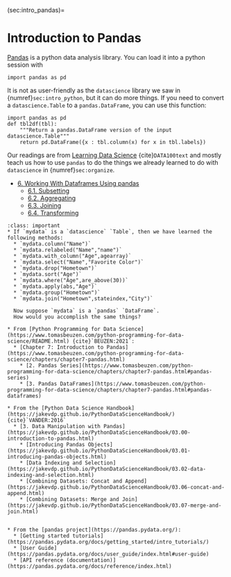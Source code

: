 (sec:intro_pandas)=
# Introduction to Pandas

[Pandas](https://pandas.pydata.org/) is a python data analysis library. 
You can load it into a python session with

    import pandas as pd
It is not as user-friendly as the `datascience` library we saw in {numref}`sec:intro_python`, but it can do more things.
If you need to convert a `datascience.Table` to a `pandas.DataFrame`, you can use this function:

	import pandas as pd
	def tbl2df(tbl):
	    """Return a pandas.DataFrame version of the input datascience.Table"""
	    return pd.DataFrame({x : tbl.column(x) for x in tbl.labels})
	
Our readings are from [Learning Data Science](http://www.textbook.ds100.org/) {cite}`DATA100text` and mostly teach us how to use `pandas` to do the things we already learned to do with `datascience` in {numref}`sec:organize`.
- [6. Working With Dataframes Using pandas](http://www.textbook.ds100.org/ch/06/pandas_intro.html)
  * [6.1. Subsetting](http://www.textbook.ds100.org/ch/06/pandas_subsetting.html)
  * [6.2. Aggregating](http://www.textbook.ds100.org/ch/06/pandas_aggregating.html)
  * [6.3. Joining](http://www.textbook.ds100.org/ch/06/pandas_joining.html)
  * [6.4. Transforming](http://www.textbook.ds100.org/ch/06/pandas_transforming.html)


```{admonition} Reading Questions
:class: important
* If `mydata` is a `datascience` `Table`, then we have learned the following methods:
  * `mydata.column("Name")`
  * `mydata.relabeled("Name","name")`
  * `mydata.with_column("Age",agearray)`
  * `mydata.select("Name","Favorite Color")`
  * `mydata.drop("Hometown")`
  * `mydata.sort("Age")`
  * `mydata.where("Age",are_above(30))`
  * `mydata.apply(abs,"Age")`
  * `mydata.group("Hometown")`
  * `mydata.join("Hometown",stateindex,"City")`
  
  Now suppose `mydata` is a `pandas` `DataFrame`. 
  How would you accomplish the same things?
```

```{admonition} Further Resources
* From [Python Programming for Data Science](https://www.tomasbeuzen.com/python-programming-for-data-science/README.html) {cite}`BEUZEN:2021`:
  * [Chapter 7: Introduction to Pandas](https://www.tomasbeuzen.com/python-programming-for-data-science/chapters/chapter7-pandas.html)
    * [2. Pandas Series](https://www.tomasbeuzen.com/python-programming-for-data-science/chapters/chapter7-pandas.html#pandas-series)
    * [3. Pandas DataFrames](https://www.tomasbeuzen.com/python-programming-for-data-science/chapters/chapter7-pandas.html#pandas-dataframes)
	
* From the [Python Data Science Handbook](https://jakevdp.github.io/PythonDataScienceHandbook/) {cite}`VANDER:2016`
  * [3. Data Manipulation with Pandas](https://jakevdp.github.io/PythonDataScienceHandbook/03.00-introduction-to-pandas.html)
    * [Introducing Pandas Objects](https://jakevdp.github.io/PythonDataScienceHandbook/03.01-introducing-pandas-objects.html)
    * [Data Indexing and Selection](https://jakevdp.github.io/PythonDataScienceHandbook/03.02-data-indexing-and-selection.html)
	* [Combining Datasets: Concat and Append](https://jakevdp.github.io/PythonDataScienceHandbook/03.06-concat-and-append.html)
	* [Combining Datasets: Merge and Join](https://jakevdp.github.io/PythonDataScienceHandbook/03.07-merge-and-join.html)


* From the [pandas project](https://pandas.pydata.org/):
  * [Getting started tutorials](https://pandas.pydata.org/docs/getting_started/intro_tutorials/)
  * [User Guide](https://pandas.pydata.org/docs/user_guide/index.html#user-guide)
  * [API reference (documentation)](https://pandas.pydata.org/docs/reference/index.html)
```
